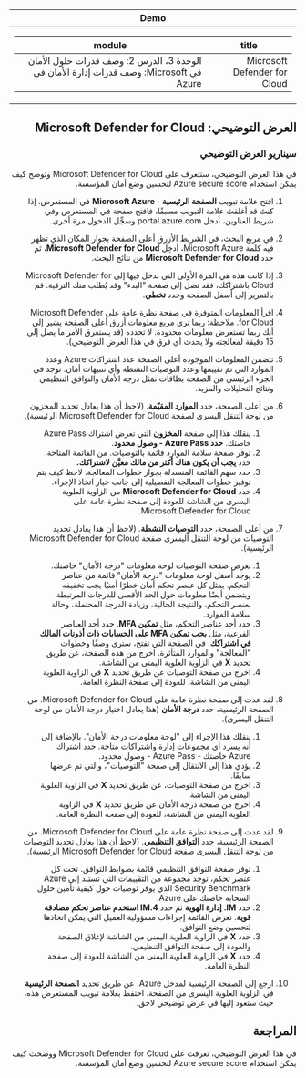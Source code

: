 ﻿<div id="readme" class="Box-body readme blob js-code-block-container p-5 p-xl-6 gist-border-0" dir="rtl">
    <article class="markdown-body entry-content container-lg" itemprop="text"><table>
  <thead>
  <tr>
  <th>Demo</th>
  </tr>
  </thead>
  <tbody>
  <tr>
  <td><div><table>
  <thead>
  <tr>
  <th>title</th>
  <th>module</th>
  </tr>
  </thead>
  <tbody>
  <tr>
  <td><div>Microsoft Defender for Cloud</div></td>
  <td><div>الوحدة 3، الدرس 2: وصف قدرات حلول الأمان في Microsoft: وصف قدرات إدارة الأمان في Azure</div></td>
  </tr>
  </tbody>
</table>
</div></td>
  </tr>
  </tbody>
</table>

# العرض التوضيحي: Microsoft Defender for Cloud

### سيناريو العرض التوضيحي

في هذا العرض التوضيحي، ستتعرف على Microsoft Defender for Cloud وتوضح كيف يمكن استخدام Azure secure score لتحسين وضع أمان المؤسسة.

1. افتح علامة تبويب **الصفحة الرئيسية - Microsoft Azure** في المستعرض.  إذا كنتَ قد أغلقتَ علامة التبويب مسبقًا، فافتح صفحة في المستعرض وفي شريط العناوين، أدخل portal.azure.com وسجِّل الدخول مرة أخرى.

1. في مربع البحث، في الشريط الأزرق أعلى الصفحة بجوار المكان الذي تظهر فيه كلمة Microsoft Azure، أدخِل **Microsoft Defender for Cloud**، ثم حدد **Microsoft Defender for Cloud** من نتائج البحث.

1. إذا كانت هذه هي المرة الأولى التي تدخل فيها إلى Microsoft Defender for Cloud باشتراكك، فقد تصل إلى صفحة "البدء" وقد يُطلب منك الترقية.  قم بالتمرير إلى أسفل الصفحة وحدد **تخطي**.

1. اقرأ المعلومات المتوفرة في صفحة نظرة عامة على Microsoft Defender for Cloud.  ملاحظة: ربما ترى مربع معلومات أزرق أعلى الصفحة يشير إلى أنك ربما تستعرض معلومات محدودة.  لا تحدده (قد يستغرق الأمر ما يصل إلى 15 دقيقة لمعالجته ولا يحدث أي فرق في هذا العرض التوضيحي).

1. تتضمن المعلومات الموجودة أعلى الصفحة عدد اشتراكات Azure وعدد الموارد التي تم تقييمها وعدد التوصيات النشطة وأي تنبيهات أمان.  توجد في الجزء الرئيسي من الصفحة بطاقات تمثل درجة الأمان والتوافق التنظيمي ونتائج التحليلات والمزيد.  

1. من أعلى الصفحة، حدد **الموارد المقيّمة**.  (لاحظ أن هذا يعادل تحديد المخزون من لوحة التنقل اليسرى لصفحة Microsoft Defender for Cloud الرئيسية).
    1. ينقلك هذا إلى صفحة **المخزون** التي تعرض اشتراك Azure Pass خاصتك.  **حدد Azure Pass - وصول محدود**.
    1. توفر صفحة سلامة الموارد قائمة بالتوصيات.  من القائمة المتاحة، حدد **يجب أن يكون هناك أكثر من مالك معيَّن لاشتراكك.**
    1. حدد سهم القائمة المنسدلة بجوار خطوات المعالجة. لاحظ كيف يتم توفير خطوات المعالجة التفصيلية إلى جانب خيار اتخاذ الإجراء.  
    1. حدد **Microsoft Defender for Cloud** من الزاوية العلوية اليسرى من الشاشة للعودة إلى صفحة نظرة عامة على Microsoft Defender for Cloud.

1. من أعلى الصفحة، حدد **التوصيات النشطة**.  (لاحظ أن هذا يعادل تحديد التوصيات من لوحة التنقل اليسرى صفحة Microsoft Defender for Cloud الرئيسية).
    1. تعرض صفحة التوصيات لوحة معلومات "درجة الأمان" خاصتك.
    1. يوجد أسفل لوحة معلومات "درجة الأمان" قائمة من عناصر التحكم. يمثل كل عنصر تحكم أمان خطرًا أمنيًا يجب تخفيفه ويتضمن أيضًا معلومات حول الحد الأقصى للدرجات المرتبطة بعنصر التحكم، والنتيجة الحالية، وزيادة الدرجة المحتملة، وحالة سلامة الموارد.  
    1. حدد أحد عناصر التحكم، مثل **تمكين MFA**.  حدد أحد العناصر الفرعية، مثل **يجب تمكين MFA على الحسابات ذات أذونات المالك في اشتراكك**.  في الصفحة التي تفتح، سترى وصفًا وخطوات "المعالجة" والموارد المتأثرة. اخرج من هذه الصفحة، عن طريق تحديد **X** في الزاوية العلوية اليمنى من الشاشة.
    1. اخرج من صفحة التوصيات عن طريق تحديد **X** في الزاوية العلوية اليمنى من الشاشة، للعودة إلى صفحة النظرة العامة.

1. لقد عدت إلى صفحة نظرة عامة على Microsoft Defender for Cloud.  من الصفحة الرئيسية، حدد **درجة الأمان** (هذا يعادل اختيار درجة الأمان من لوحة التنقل اليسرى).
    1. ينقلك هذا الإجراء إلى "لوحة معلومات درجة الأمان".  بالإضافة إلى أنه يسرد أي مجموعات إدارة واشتراكات متاحة.  حدد اشتراك Azure خاصتك - Azure Pass - وصول محدود.
    1. يؤدي هذا إلى الانتقال إلى صفحة "التوصيات"، والتي تم عرضها سابقًا.
    1. اخرج من صفحة التوصيات، عن طريق تحديد **X** في الزاوية العلوية اليمنى من الشاشة.
    1. اخرج من صفحة درجة الأمان عن طريق تحديد **X** في الزاوية العلوية اليمنى من الشاشة، للعودة إلى صفحة النظرة العامة.

1. لقد عدت إلى صفحة نظرة عامة على Microsoft Defender for Cloud.  من الصفحة الرئيسية، حدد **التوافق التنظيمي**. (لاحظ أن هذا يعادل تحديد التوصيات من لوحة التنقل اليسرى صفحة Microsoft Defender for Cloud الرئيسية).
    1. توفر صفحة التوافق التنظيمي قائمة بضوابط التوافق.  تحت كل عنصر تحكم، توجد مجموعة من التقييمات التي تستند إلى Azure Security Benchmark الذي يوفر توصيات حول كيفية تأمين حلول السحابة خاصتك على Azure.
    1. حدد **IM. إدارة الهوية** ثم حدد **IM.4 استخدم عناصر تحكم مصادقة قوية**.  تعرض القائمة إجراءات مسؤولية العميل التي يمكن اتخاذها لتحسين وضع التوافق.
    1. حدد **X** في الزاوية العلوية اليمنى من الشاشة لإغلاق الصفحة والعودة إلى صفحة التوافق التنظيمي.
    1. حدد **X** في الزاوية العلوية اليمنى من الشاشة للعودة إلى صفحة النظرة العامة.

1. ارجع إلى الصفحة الرئيسية لمدخل Azure، عن طريق تحديد **الصفحة الرئيسية** في الزاوية العلوية اليسرى من الصفحة.  احتفظ بعلامة تبويب المستعرض هذه، حيث ستعود إليها في عرض توضيحي لاحق.

## المراجعة

في هذا العرض التوضيحي، تعرفت على Microsoft Defender for Cloud ووضحت كيف يمكن استخدام Azure secure score لتحسين وضع أمان المؤسسة.

